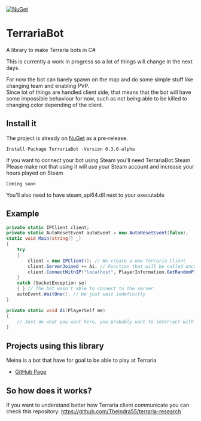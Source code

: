 [![NuGet](https://img.shields.io/nuget/v/TerrariaBot.svg)](https://www.nuget.org/packages/TerrariaBot/)

# TerrariaBot
A library to make Terraria bots in C#

This is currently a work in progress so a lot of things will change in the next days.

For now the bot can barely spawn on the map and do some simple stuff like changing team and enabling PVP.<br/>
Since lot of things are handled client side, that means that the bot will have some impossible behaviour for now, such as not being able to be killed to changing color depending of the client.

## Install it
The project is already on [NuGet](https://www.nuget.org/packages/TerrariaBot/0.3.0-alpha) as a pre-release.
```
Install-Package TerrariaBot -Version 0.3.0-alpha
```
If you want to connect your bot using Steam you'll need TerrariaBot.Steam<br/>
Please make not that using it will use your Steam account and increase your hours played on Steam
```
Coming soon
```
You'll also need to have steam_api64.dll next to your executable

## Example
```cs
private static IPClient client;
private static AutoResetEvent autoEvent = new AutoResetEvent(false);
static void Main(string[] _)
{
    try
    {
        client = new IPClient(); // We create a new Terraria Client
        client.ServerJoined += Ai; // Function that will be called once the bot is connected
        client.ConnectWithIP("localhost", PlayerInformation.GetRandomPlayer("MyName", PlayerDifficulty.Easy));
    }
    catch (SocketException se)
    { } // The bot wasn't able to connect to the server
    autoEvent.WaitOne(); // We just wait indefinitly
}

private static void Ai(PlayerSelf me)
{
    // Just do what you want here, you probably want to interract with your PlayerSelf to do stuffs
}
```

## Projects using this library
Meina is a bot that have for goal to be able to play at Terraria<br/>
 - [GitHub Page](https://github.com/Xwilarg/Meina)

## So how does it works?
If you want to understand better how Terraria client communicate you can check this repository: https://github.com/TheIndra55/terraria-research
